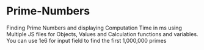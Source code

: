 # Prime-Numbers
Finding Prime Numbers and displaying Computation Time in ms
using Multiple JS files for Objects, Values and Calculation functions and variables.
You can use 1e6 for input field to find the first 1,000,000 primes
